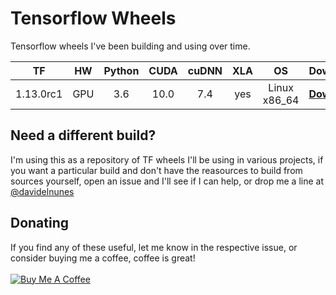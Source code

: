 # Tensorflow Wheels
Tensorflow wheels I've been building and using over time.

| TF | HW |Python | CUDA | cuDNN | XLA | OS | Download |
|:------:|:------:|:------:|:----:|:-------:|:-----:|:------------:|:------:|
| 1.13.0rc1 |GPU|   3.6  | 10.0 |  7.4  | yes | Linux x86_64 |[**Download**](https://github.com/davidenunes/tensorflow-wheels/releases/download/1.13.0rc1/tensorflow-1.13.0rc1-cp36-cp36m-linux_x86_64.whl)|

## Need a different build?
I'm using this as a repository of TF wheels I'll be using in various projects, if you want a particular build and don't have the reasources to build from sources yourself, open an issue and I'll see if I can help, or drop me a line at [@davidelnunes](https://twitter.com/davidelnunes)

## Donating
If you find any of these useful, let me know in the respective issue, or consider buying me a coffee, coffee is great!
<br/><br/>
<a href="https://www.buymeacoffee.com/davidenunes" target="_blank"><img src="https://www.buymeacoffee.com/assets/img/custom_images/orange_img.png" alt="Buy Me A Coffee" style="height: auto !important;width: auto !important;" ></a>
